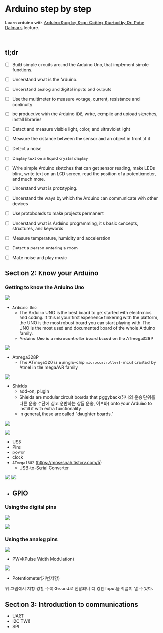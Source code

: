 # Arduino step by step


Learn arduino with [Arduino Step by Step: Getting Started by Dr. Peter Dalmaris](https://www.udemy.com/course/arduino-sbs-17gs) lecture.
<!--more-->
<br />

## tl;dr

- [ ] Build simple circuits around the Arduino Uno, that implement simple functions.
- [ ] Understand what is the Arduino.
- [ ] Understand analog and digital inputs and outputs
- [ ] Use the multimeter to measure voltage, current, resistance and continuity
- [ ] be productive with the Arduino IDE, write, compile and upload sketches, install libraries
- [ ] Detect and measure visible light, color, and ultraviolet light
- [ ] Measure the distance between the sensor and an object in front of it
- [ ] Detect a noise
- [ ] Display text on a liquid crystal display
- [ ] Write simple Arduino sketches that can get sensor reading, make LEDs blink, write text on an LCD screen, read the position of a potentiometer, and much more.
- [ ] Understand what is prototyping.
- [ ] Understand the ways by which the Arduino can communicate with other devices
- [ ] Use protoboards to make projects permanent
- [ ] Understand what is Arduino programming, it's basic concepts, structures, and keywords
- [ ] Measure temperature, humidity and acceleration
- [ ] Detect a person entering a room
- [ ] Make noise and play music


## Section 2: Know your Arduino

### Getting to know the Arduino Uno

![](/images/arduino/full_arduino.png)

- `Arduino Uno`
  - The Arduino UNO is the best board to get started with electronics and coding. If this is your first experience tinkering with the platform, the UNO is the most robust board you can start playing with. The UNO is the most used and documented board of the whole Arduino family.
  - Arduino Uno is a microcontroller board based on the ATmega328P

![](/images/arduino/uno.webp)

- Atmega328P
  - The ATmega328 is a single-chip `microcontroller`(=mcu) created by Atmel in the megaAVR family

![](/images/arduino/Atmega328P.png)

- Shields
  - add-on, plugin
  - Shields are modular circuit boards that piggyback(하나의 운송 단위를 다른 운송 수단에 싣고 운반하는 상품 운송, 어부바) onto your Arduino to instill it with extra functionality.
  - In general, these are called "daughter boards."

![](/images/arduino/shield1.png)

![](/images/arduino/shield2.png)


- USB
- Pins
- power
- clock
- `ATmega16U2` (https://mosesnah.tistory.com/5)
  - USB-to-Serial Converter

![](/images/arduino/ATmega16U2.png)
![](/images/arduino/ATmega16U2-2.png)

- GPIO
  - 

### Using the digital pins

![](/images/arduino/digitalOutputPins.png)

![](/images/arduino/digitalInputPins.png)

### Using the analog pins

![](/images/arduino/analogOutPins.png)

- PWM(Pulse Width Modulation)

![](/images/arduino/analogInPins.png)

- Potentiometer(가변저항)

위 그림에서 저항 강할 수록 Ground로 전달되니 더 강한 Input을 이끌어 낼 수 있다.

## Section 3: Introduction to communications

- UART
- I2C(TWI)
- SPI


